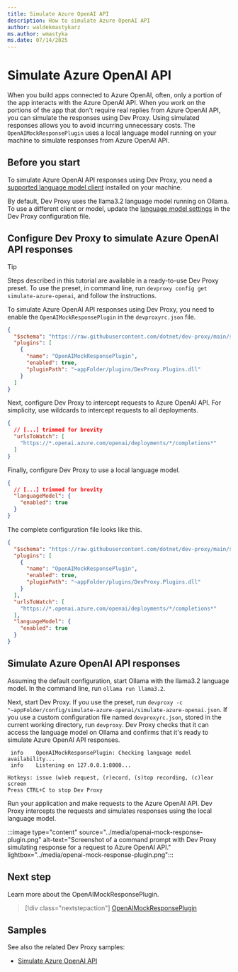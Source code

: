 ```yaml
---
title: Simulate Azure OpenAI API
description: How to simulate Azure OpenAI API
author: waldekmastykarz
ms.author: wmastyka
ms.date: 07/14/2025
---
```


# Simulate Azure OpenAI API

When you build apps connected to Azure OpenAI, often, only a portion of the app interacts with the Azure OpenAI API. When you work on the portions of the app that don't require real replies from Azure OpenAI API, you can simulate the responses using Dev Proxy. Using simulated responses allows you to avoid incurring unnecessary costs. The `OpenAIMockResponsePlugin` uses a local language model running on your machine to simulate responses from Azure OpenAI API.

## Before you start

To simulate Azure OpenAI API responses using Dev Proxy, you need a [supported language model client](./use-language-model.md) installed on your machine.

By default, Dev Proxy uses the llama3.2 language model running on Ollama. To use a different client or model, update the [language model settings](./use-language-model.md) in the Dev Proxy configuration file.

## Configure Dev Proxy to simulate Azure OpenAI API responses

> [!TIP]
> Steps described in this tutorial are available in a ready-to-use Dev Proxy preset. To use the preset, in command line, run `devproxy config get simulate-azure-openai`, and follow the instructions.

To simulate Azure OpenAI API responses using Dev Proxy, you need to enable the `OpenAIMockResponsePlugin` in the `devproxyrc.json` file.

```json
{
  "$schema": "https://raw.githubusercontent.com/dotnet/dev-proxy/main/schemas/v1.0.0/rc.schema.json",
  "plugins": [
    {
      "name": "OpenAIMockResponsePlugin",
      "enabled": true,
      "pluginPath": "~appFolder/plugins/DevProxy.Plugins.dll"
    }
  ]
}
```

Next, configure Dev Proxy to intercept requests to Azure OpenAI API. For simplicity, use wildcards to intercept requests to all deployments.

```json
{
  // [...] trimmed for brevity
  "urlsToWatch": [
    "https://*.openai.azure.com/openai/deployments/*/completions*"
  ]
}
```

Finally, configure Dev Proxy to use a local language model.

```json
{
  // [...] trimmed for brevity
  "languageModel": {
    "enabled": true
  }
}
```

The complete configuration file looks like this.

```json
{
  "$schema": "https://raw.githubusercontent.com/dotnet/dev-proxy/main/schemas/v1.0.0/rc.schema.json",
  "plugins": [
    {
      "name": "OpenAIMockResponsePlugin",
      "enabled": true,
      "pluginPath": "~appFolder/plugins/DevProxy.Plugins.dll"
    }
  ],
  "urlsToWatch": [
    "https://*.openai.azure.com/openai/deployments/*/completions*"
  ],
  "languageModel": {
    "enabled": true
  }
}
```

## Simulate Azure OpenAI API responses

Assuming the default configuration, start Ollama with the llama3.2 language model. In the command line, run `ollama run llama3.2`.

Next, start Dev Proxy. If you use the preset, run `devproxy -c "~appFolder/config/simulate-azure-openai/simulate-azure-openai.json`. If you use a custom configuration file named `devproxyrc.json`, stored in the current working directory, run `devproxy`. Dev Proxy checks that it can access the language model on Ollama and confirms that it's ready to simulate Azure OpenAI API responses.

```text
 info    OpenAIMockResponsePlugin: Checking language model availability...
 info    Listening on 127.0.0.1:8000...

Hotkeys: issue (w)eb request, (r)ecord, (s)top recording, (c)lear screen
Press CTRL+C to stop Dev Proxy
```

Run your application and make requests to the Azure OpenAI API. Dev Proxy intercepts the requests and simulates responses using the local language model.

:::image type="content" source="../media/openai-mock-response-plugin.png" alt-text="Screenshot of a command prompt with Dev Proxy simulating response for a request to Azure OpenAI API." lightbox="../media/openai-mock-response-plugin.png":::

## Next step

Learn more about the OpenAIMockResponsePlugin.

> [!div class="nextstepaction"]
> [OpenAIMockResponsePlugin](../technical-reference/openaimockresponseplugin.md)

## Samples

See also the related Dev Proxy samples:

- [Simulate Azure OpenAI API](https://adoption.microsoft.com/sample-solution-gallery/sample/pnp-devproxy-simulate-azure-openai/)
